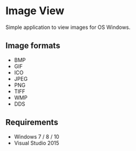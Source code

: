 # Image View
Simple application to view images for OS Windows.

## Image formats
* BMP
* GIF
* ICO
* JPEG
* PNG
* TIFF
* WMP
* DDS

## Requirements
* Windows 7 / 8 / 10
* Visual Studio 2015